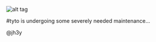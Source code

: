 ![alt tag](https://travis-ci.org/jh3y/tyto.svg)

#tyto is undergoing some severely needed maintenance...

@jh3y
